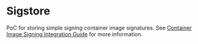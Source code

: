# Sigstore

PoC for storing simple signing container image signatures. See [Container Image Signing Integration Guide](https://access.redhat.com/articles/2750891) for more information.

